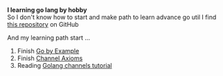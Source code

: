 **I learning go lang by hobby**\
So I don't know how to start and make path
to learn advance go util I find [this repository](https://github.com/enocom/gopher-reading-list) on GitHub

And my learning path start ...

1. Finish [Go by Example](https://gobyexample.com/)
2. Finish [Channel Axioms](https://dave.cheney.net/2014/03/19/channel-axioms)
3. Reading [Golang channels tutorial](http://guzalexander.com/2013/12/06/golang-channels-tutorial.html)